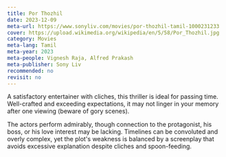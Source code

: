 ```yaml
---
title: Por Thozhil
date: 2023-12-09
meta-url: https://www.sonyliv.com/movies/por-thozhil-tamil-1000231233
cover: https://upload.wikimedia.org/wikipedia/en/5/58/Por_Thozhil.jpg
category: Movies
meta-lang: Tamil
meta-year: 2023
meta-people: Vignesh Raja, Alfred Prakash
meta-publisher: Sony Liv
recommended: no
revisit: no
---
```

A satisfactory entertainer with cliches, this thriller is ideal for passing time. Well-crafted and exceeding expectations, it may not linger in your memory after one viewing (beware of gory scenes).

The actors perform admirably, though connection to the protagonist, his boss, or his love interest may be lacking. Timelines can be convoluted and overly complex, yet the plot's weakness is balanced by a screenplay that avoids excessive explanation despite cliches and spoon-feeding.
